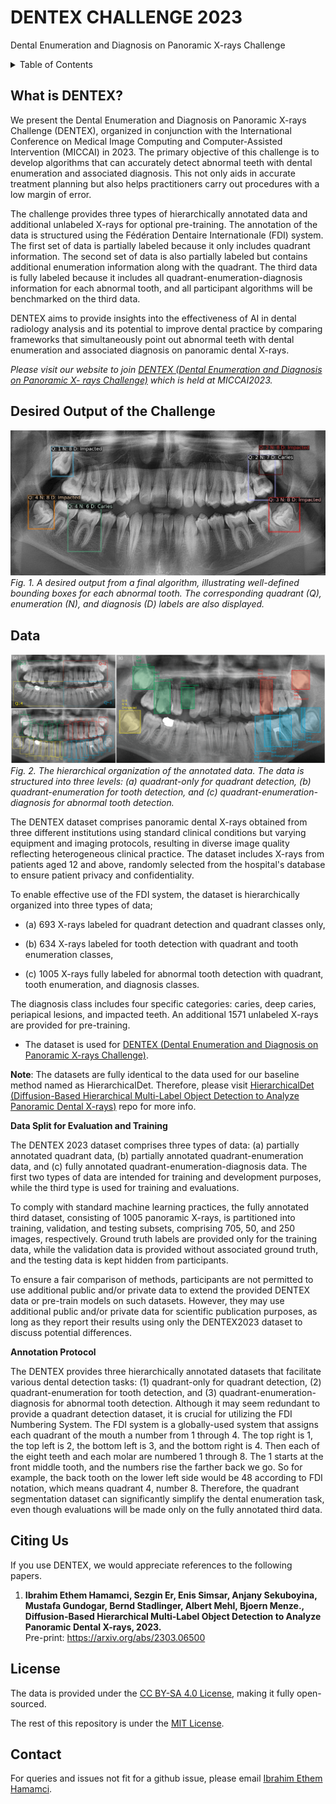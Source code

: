 # DENTEX CHALLENGE 2023 
Dental Enumeration and Diagnosis on Panoramic X-rays Challenge


<details><summary>Table of Contents</summary><p>
  
* [What is DENTEX?](#what-is-dentex)
* [Desired Output of the Challenge](#desired-output-of-the-challenge)
* [Data](#data)
* [Citing Us](#citing-us)
* [License](#license)
* [Contact](#contact)
  
</p></details><p></p>


## What is DENTEX?
We present the Dental Enumeration and Diagnosis on Panoramic X-rays Challenge (DENTEX), organized in conjunction with the International Conference on Medical Image Computing and Computer-Assisted Intervention (MICCAI) in 2023. The primary objective of this challenge is to develop algorithms that can accurately detect abnormal teeth with dental enumeration and associated diagnosis. This not only aids in accurate treatment planning but also helps practitioners carry out procedures with a low margin of error.

The challenge provides three types of hierarchically annotated data and additional unlabeled X-rays for optional pre-training. The annotation of the data is structured using the Fédération Dentaire Internationale (FDI) system. The first set of data is partially labeled because it only includes quadrant information. The second set of data is also partially labeled but contains additional enumeration information along with the quadrant. The third data is fully labeled because it includes all quadrant-enumeration-diagnosis information for each abnormal tooth, and all participant algorithms will be benchmarked on the third data. 

DENTEX aims to provide insights into the effectiveness of AI in dental radiology analysis and its potential to improve dental practice by comparing frameworks that simultaneously point out abnormal teeth with dental enumeration and associated diagnosis on panoramic dental X-rays.

*Please visit our website to join [DENTEX (Dental Enumeration and Diagnosis on Panoramic X- rays Challenge)](https://dentex.grand-challenge.org/) which is held at MICCAI2023.*

## Desired Output of the Challenge
![Fig. 1. A desired output from a final algorithm, illustrating well-defined bounding boxes for each abnormal tooth. The corresponding quadrant (Q), enumeration (N), and diagnosis (D) labels are also displayed.](figures/output.png)
*Fig. 1. A desired output from a final algorithm, illustrating well-defined bounding boxes for each abnormal tooth. The corresponding quadrant (Q), enumeration (N), and diagnosis (D) labels are also displayed.*


## Data
![Fig. 2. The hierarchical organization of the annotated data. The data is structured into three levels: (a) quadrant-only for quadrant detection, (b) quadrant-enumeration for tooth detection, and (c) quadrant-enumeration-diagnosis for abnormal tooth detection.](figures/data.png)
*Fig. 2. The hierarchical organization of the annotated data. The data is structured into three levels: (a) quadrant-only for quadrant detection, (b) quadrant-enumeration for tooth detection, and (c) quadrant-enumeration-diagnosis for abnormal tooth detection.*

The DENTEX dataset comprises panoramic dental X-rays obtained from three different institutions using standard clinical conditions but varying equipment and imaging protocols, resulting in diverse image quality reflecting heterogeneous clinical practice. The dataset includes X-rays from patients aged 12 and above, randomly selected from the hospital's database to ensure patient privacy and confidentiality.

To enable effective use of the FDI system, the dataset is hierarchically organized into three types of data;

*   (a) 693 X-rays labeled for quadrant detection and quadrant classes only,

*   (b) 634 X-rays labeled for tooth detection with quadrant and tooth enumeration classes,

*   (c) 1005 X-rays fully labeled for abnormal tooth detection with quadrant, tooth enumeration, and diagnosis classes.

The diagnosis class includes four specific categories: caries, deep caries, periapical lesions, and impacted teeth. An additional 1571 unlabeled X-rays are provided for pre-training. 

* The dataset is used for [DENTEX (Dental Enumeration and Diagnosis on Panoramic X-rays Challenge)](https://dentex.grand-challenge.org/). 

**Note**: The datasets are fully identical to the data used for our baseline method named as HierarchicalDet. Therefore, please visit [HierarchicalDet (Diffusion-Based Hierarchical Multi-Label Object Detection to Analyze Panoramic Dental X-rays)](https://github.com/ibrahimethemhamamci/HierarchicalDet) repo for more info.

**Data Split for Evaluation and Training**

The DENTEX 2023 dataset comprises three types of data: (a) partially annotated quadrant data, (b) partially annotated quadrant-enumeration data, and (c) fully annotated quadrant-enumeration-diagnosis data. The first two types of data are intended for training and development purposes, while the third type is used for training and evaluations.

To comply with standard machine learning practices, the fully annotated third dataset, consisting of 1005 panoramic X-rays, is partitioned into training, validation, and testing subsets, comprising 705, 50, and 250 images, respectively. Ground truth labels are provided only for the training data, while the validation data is provided without associated ground truth, and the testing data is kept hidden from participants.

To ensure a fair comparison of methods, participants are not permitted to use additional public and/or private data to extend the provided DENTEX data or pre-train models on such datasets. However, they may use additional public and/or private data for scientific publication purposes, as long as they report their results using only the DENTEX2023 dataset to discuss potential differences.

**Annotation Protocol**

The DENTEX provides three hierarchically annotated datasets that facilitate various dental detection tasks: (1) quadrant-only for quadrant detection, (2) quadrant-enumeration for tooth detection, and (3) quadrant-enumeration-diagnosis for abnormal tooth detection. Although it may seem redundant to provide a quadrant detection dataset, it is crucial for utilizing the FDI Numbering System. The FDI system is a globally-used system that assigns each quadrant of the mouth a number from 1 through 4. The top right is 1, the top left is 2, the bottom left is 3, and the bottom right is 4. Then each of the eight teeth and each molar are numbered 1 through 8. The 1 starts at the front middle tooth, and the numbers rise the farther back we go. So for example, the back tooth on the lower left side would be 48 according to FDI notation, which means quadrant 4, number 8. Therefore, the quadrant segmentation dataset can significantly simplify the dental enumeration task, even though evaluations will be made only on the fully annotated third data.


## Citing Us

If you use DENTEX, we would appreciate references to the following papers. 

1. **Ibrahim Ethem Hamamci, Sezgin Er, Enis Simsar, Anjany Sekuboyina, Mustafa Gundogar, Bernd Stadlinger, Albert Mehl, Bjoern Menze., Diffusion-Based Hierarchical Multi-Label Object Detection to Analyze Panoramic Dental X-rays, 2023.**<br  />Pre-print: https://arxiv.org/abs/2303.06500


## License
The data is provided under the [CC BY-SA 4.0 License](https://creativecommons.org/licenses/by-sa/4.0/), making it fully open-sourced.

The rest of this repository is under the [MIT License](https://choosealicense.com/licenses/mit/).


## Contact
For queries and issues not fit for a github issue, please email [Ibrahim Ethem Hamamci](mailto:ibrahim.hamamci@uzh.ch).

